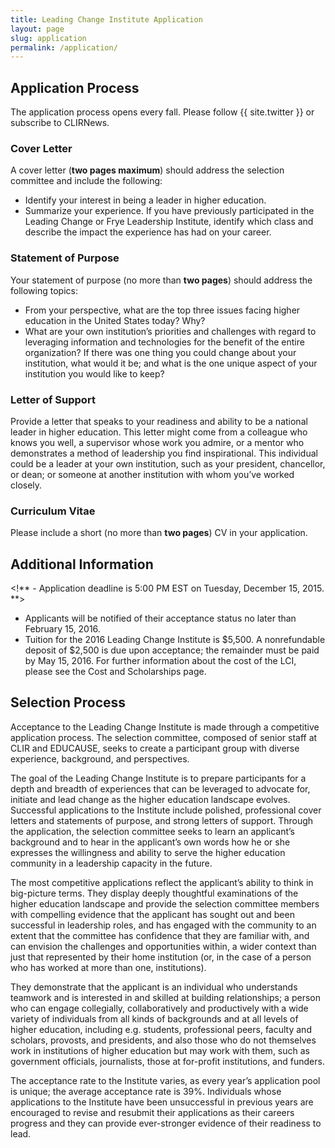 ```yaml
---
title: Leading Change Institute Application
layout: page
slug: application
permalink: /application/
---
```


## Application Process

The application process opens every fall. Please follow {{ site.twitter }} or
subscribe to CLIRNews.

### Cover Letter

A cover letter (**two pages maximum**) should address the selection committee
and include the following:

- Identify your interest in being a leader in higher education.
- Summarize your experience. If you have previously participated in the Leading Change or Frye Leadership Institute, identify which class and describe the impact the experience has had on your career.

### Statement of Purpose

Your statement of purpose (no more than **two pages**) should address the following topics:

- From your perspective, what are the top three issues facing higher education in the United States today? Why?
- What are your own institution’s priorities and challenges with regard to leveraging information and technologies for the benefit of the entire organization? If there was one thing you could change about your institution, what would it be; and what is the one unique aspect of your institution you would like to keep?

### Letter of Support

Provide a letter that speaks to your readiness and ability to be a national leader in higher education. This letter might come from a colleague who knows you well, a supervisor whose work you admire, or a mentor who demonstrates a method of leadership you find inspirational. This individual could be a leader at your own institution, such as your president, chancellor, or dean; or someone at another institution with whom you’ve worked closely.

### Curriculum Vitae

Please include a short (no more than **two pages**) CV in your application.

## Additional Information

<!** - Application deadline is 5:00 PM EST on Tuesday, December 15, 2015. **>
- Applicants will be notified of their acceptance status no later than February 15, 2016.
- Tuition for the 2016 Leading Change Institute is $5,500. A nonrefundable deposit of $2,500 is due upon acceptance; the remainder must be paid by May 15, 2016. For further information about the cost of the LCI, please see the Cost and Scholarships page.

## Selection Process

Acceptance to the Leading Change Institute is made through a competitive application process. The selection committee, composed of senior staff at CLIR and EDUCAUSE, seeks to create a participant group with diverse experience, background, and perspectives.

The goal of the Leading Change Institute is to prepare participants for a depth and breadth of experiences that can be leveraged to advocate for, initiate and lead change as the higher education landscape evolves. Successful applications to the Institute include polished, professional cover letters and statements of purpose, and strong letters of support. Through the application, the selection committee seeks to learn an applicant’s background and to hear in the applicant’s own words how he or she expresses the willingness and ability to serve the higher education community in a leadership capacity in the future.

The most competitive applications reflect the applicant’s ability to think in big-picture terms. They display deeply thoughtful examinations of the higher education landscape and provide the selection committee members with compelling evidence that the applicant has sought out and been successful in leadership roles, and has engaged with the community to an extent that the committee has confidence that they are familiar with, and can envision the challenges and opportunities within, a wider context than just that represented by their home institution (or, in the case of a person who has worked at more than one, institutions).

They demonstrate that the applicant is an individual who understands teamwork and is interested in and skilled at building relationships; a person who can engage collegially, collaboratively and productively with a wide variety of individuals from all kinds of backgrounds and at all levels of higher education, including e.g. students, professional peers, faculty and scholars, provosts, and presidents, and also those who do not themselves work in institutions of higher education but may work with them, such as government officials, journalists, those at for-profit institutions, and funders.

The acceptance rate to the Institute varies, as every year’s application pool is unique; the average acceptance rate is 39%. Individuals whose applications to the Institute have been unsuccessful in previous years are encouraged to revise and resubmit their applications as their careers progress and they can provide ever-stronger evidence of their readiness to lead.
